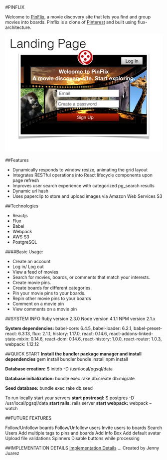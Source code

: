 #PINFLIX

Welcome to [PinFlix](http://www.pinflixapp.com), a movie discovery site that lets you find and group movies into boards. Pinflix is a clone of [Pinterest](https://www.pinterest.com) and built using flux-architecture.

[![Pinterest](./docs/wireframes/wireframe_images/pinflix_wireframes.001.jpeg)](http://www.pinflixapp.com)

##Features
* Dynamically responds to window resize, animating the grid layout
* Integrates RESTful operations into React lifecycle components upon page refresh
* Improves user search experience with categorized pg_search results
* Dynamic url hash
* Uses paperclip to store and upload images via Amazon Web Services S3

##Technologies
* Reactjs
* Flux
* Babel
* Webpack
* AWS S3 
* PostgreSQL

####Basic Usage:
* Create an account
* Log in/ Log out
* View a feed of movies
* Search for movies, boards, or comments that match your interests.
* Create movie pins.
* Create boards for different categories.
* Pin your movie pins to your boards.
* Repin other movie pins to your boards
* Comment on a movie pin
* View comments on a movie pin

##SYSTEM INFO
Ruby version 2.3.0 Node version 4.1.1 NPM version 2.1.x

**System dependencies:** babel-core: 6.4.5, babel-loader: 6.2.1, babel-preset-react: 6.3.13, flux: 2.1.1, history: 1.17.0, react: 0.14.6, react-addons-linked-state-mixin: 0.14.6, react-dom: 0.14.6, react-history: 1.0.0, react-router: 1.0.3, webpack: 1.12.12

##QUICK START
**Install the bundler package manager and install dependencies** gem install bundler bundle install npm install

**Database creation:** $ initdb -D /usr/local/pgsql/data

**Database initialization:** bundle exec rake db:create db:migrate

**Seed database:** bundle exec rake db:seed

To run locally start your servers **start postresql:** $ postgres -D /usr/local/pgsql/data
                                  **start rails:** rails server
                                  **start webpack:** webpack –watch

##FUTURE FEATURES

Follow/Unfollow boards
Follow/Unfollow users
Invite users to boards
Search Users
Add multiple tags to pins and boards
Add Info Box
Add default avatar
Upload file validations
Spinners
Disable buttons while processing

##IMPLEMENTATION DETAILS
[Implementation Details](./docs/implementation_details.md)
… Created by Jenny Juarez
